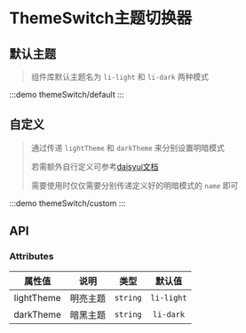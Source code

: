 # ThemeSwitch主题切换器

## 默认主题
> 组件库默认主题名为 `li-light` 和 `li-dark` 两种模式

:::demo themeSwitch/default
:::

## 自定义
> 通过传递 `lightTheme` 和 `darkTheme` 来分别设置明暗模式
>>
> 若需额外自行定义可参考[daisyui文档](https://daisyui.com/docs/themes/)
>>
> 需要使用时仅仅需要分别传递定义好的明暗模式的 `name` 即可

:::demo themeSwitch/custom
:::

## API

### Attributes
|   属性值   |   说明   |   类型   |   默认值   |
| :--------: | :------: | :------: | :--------: |
| lightTheme | 明亮主题 | `string` | `li-light` |
| darkTheme  | 暗黑主题 | `string` | `li-dark`  |